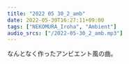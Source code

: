 ```yaml
---
title: "2022 05 30_2_amb"
date: 2022-05-30T16:27:11+09:00
tags: ["NEKOMURA_Iroha", "Ambient"]
audio_srcs: ["/2022-05-30_2_amb.mp3"]
---
```


なんとなく作ったアンビエント風の曲。
